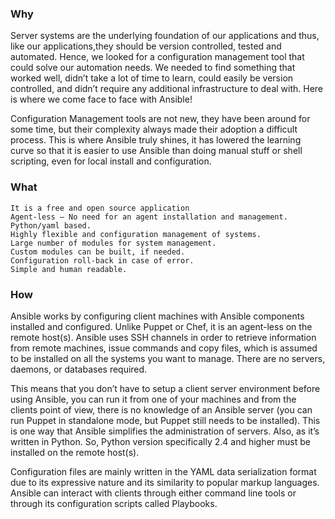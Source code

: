 ### Why

Server systems are the underlying foundation of our applications and thus, like our applications,they should be version
controlled, tested and automated. Hence, we looked for a configuration management tool that could solve our 
automation needs. We needed to find something that worked well, didn’t take a lot of time to learn,
could easily be version controlled, and didn’t require any additional infrastructure to deal with.
Here is where we come face to face with Ansible!

Configuration Management tools are not new, they have been around for some time, but their complexity always made their 
adoption a difficult process. This is where Ansible truly shines, it has lowered the learning curve so that it is 
easier to use Ansible than doing manual stuff or shell scripting, even for local install and configuration.

### What

    It is a free and open source application
    Agent-less — No need for an agent installation and management.
    Python/yaml based.
    Highly flexible and configuration management of systems.
    Large number of modules for system management.
    Custom modules can be built, if needed.
    Configuration roll-back in case of error.
    Simple and human readable.

### How

Ansible works by configuring client machines with Ansible components installed and configured. 
Unlike Puppet or Chef, it is an agent-less on the remote host(s). 
Ansible uses SSH channels in order to retrieve information from remote machines, issue commands and copy files, 
which is assumed to be installed on all the systems you want to manage.
There are no servers, daemons, or databases required.

This means that you don’t have to setup a client server environment before using Ansible, 
you can run it from one of your machines and from the clients point of view, there is no knowledge of an Ansible server
(you can run Puppet in standalone mode, but Puppet still needs to be installed). 
This is one way that Ansible simplifies the administration of servers.
Also, as it’s written in Python. So, Python version specifically 2.4 and higher must be installed on the remote host(s).

Configuration files are mainly written in the YAML data serialization format due to its expressive nature
and its similarity to popular markup languages. Ansible can interact with clients through either command line tools
or through its configuration scripts called Playbooks.
